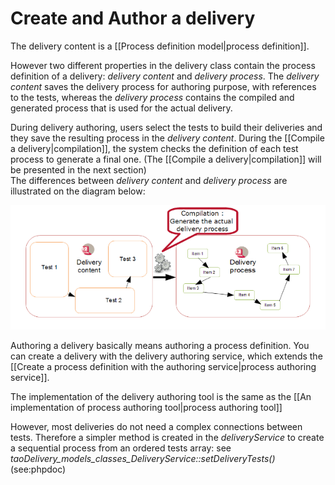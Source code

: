 <!--
author:
    - 'Jérôme Bogaerts'
created_at: '2011-03-03 11:05:51'
updated_at: '2013-03-13 13:08:15'
tags:
    - Delivery
-->

Create and Author a delivery
============================

The delivery content is a [[Process definition model|process definition]].

However two different properties in the delivery class contain the process definition of a delivery: *delivery content* and *delivery process*. The *delivery content* saves the delivery process for authoring purpose, with references to the tests, whereas the *delivery process* contains the compiled and generated process that is used for the actual delivery.

During delivery authoring, users select the tests to build their deliveries and they save the resulting process in the *delivery content*. During the [[Compile a delivery|compilation]], the system checks the definition of each test process to generate a final one. (The [[Compile a delivery|compilation]] will be presented in the next section)\
The differences between *delivery content* and *delivery process* are illustrated on the diagram below:<br/>

![](../resources/compilation_generate_process.png)

Authoring a delivery basically means authoring a process definition. You can create a delivery with the delivery authoring service, which extends the [[Create a process definition with the authoring service|process authoring service]].<br/>

The implementation of the delivery authoring tool is the same as the [[An implementation of process authoring tool|process authoring tool]]

However, most deliveries do not need a complex connections between tests. Therefore a simpler method is created in the *deliveryService* to create a sequential process from an ordered tests array: see *taoDelivery\_models\_classes\_DeliveryService::setDeliveryTests()* (see:phpdoc)


